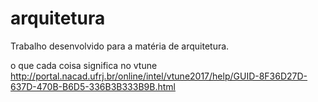 # arquitetura
Trabalho desenvolvido para a matéria de arquitetura.


o que cada coisa significa no vtune
http://portal.nacad.ufrj.br/online/intel/vtune2017/help/GUID-8F36D27D-637D-470B-B6D5-336B3B333B9B.html
